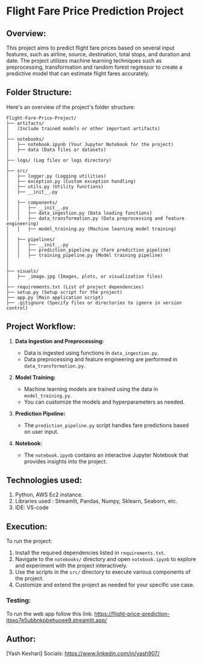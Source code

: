 # Flight Fare Price Prediction Project

## Overview:

This project aims to predict flight fare prices based on several input features, such as airline, source, destination, total stops, and duration and date. The project utilizes machine learning techniques such as preprocessing, transformation and random forest regressor to create a predictive model that can estimate flight fares accurately.

## Folder Structure:

Here's an overview of the project's folder structure:

```
Flight-Fare-Price-Project/
├── artifacts/
│   (Include trained models or other important artifacts)
│
├── notebooks/
│   ├── notebook.ipynb (Your Jupyter Notebook for the project)
│   ├── data (Data files or datasets)
│
├── logs/ (Log files or logs directory)
│
├── src/
│   ├── logger.py (Logging utilities)
│   ├── exception.py (Custom exception handling)
│   ├── utils.py (Utility functions)
│   ├── __init__.py
│
│   ├── components/
│   │   ├── __init__.py
│   │   ├── data_ingestion.py (Data loading functions)
│   │   ├── data_transformation.py (Data preprocessing and feature engineering)
│   │   ├── model_training.py (Machine learning model training)
│
│   ├── pipelines/
│   │   ├── __init__.py
│   │   ├── prediction_pipeline.py (Fare prediction pipeline)
│   │   ├── training_pipeline.py (Model training pipeline)
│
│   
├── visuals/
│   ├── _image.jpg (Images, plots, or visualization files)
│
├── requirements.txt (List of project dependencies)
├── setup.py (Setup script for the project)
├── app.py (Main application script)
├── .gitignore (Specify files or directories to ignore in version control)

```

## Project Workflow:

1. **Data Ingestion and Preprocessing:**

   - Data is ingested using functions in `data_ingestion.py`.
   - Data preprocessing and feature engineering are performed in `data_transformation.py`.

2. **Model Training:**

   - Machine learning models are trained using the data in `model_training.py`.
   - You can customize the models and hyperparameters as needed.

3. **Prediction Pipeline:**

   - The `prediction_pipeline.py` script handles fare predictions based on user input.

4. **Notebook:**

   - The `notebook.ipynb` contains an interactive Jupyter Notebook that provides insights into the project.

## Technologies used:

1. Python, AWS Ec2 instance.
2. Libraries used : Streamlit, Pandas, Numpy, Sklearn, Seaborn, etc.
3. IDE: VS-code

## Execution:

To run the project:
1. Install the required dependencies listed in `requirements.txt`.
2. Navigate to the `notebooks/` directory and open `notebook.ipynb` to explore and experiment with the project interactively.
3. Use the scripts in the `src/` directory to execute various components of the project.
4. Customize and extend the project as needed for your specific use case.

### Testing:

To run the web app follow this link: https://flight-price-prediction-jtpxo7e5ubbnkpbehuoee9.streamlit.app/

## Author:

[Yash Keshari]
Socials: https://www.linkedin.com/in/yash907/
